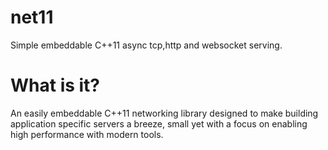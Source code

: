 # net11
Simple embeddable C++11 async tcp,http and websocket serving.

# What is it?
An easily embeddable C++11 networking library designed to make building application specific
servers a breeze, small yet with a focus on enabling high performance with modern tools.
